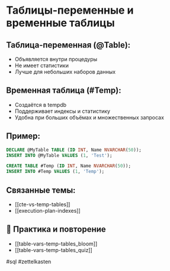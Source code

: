 # Таблицы-переменные и временные таблицы

## Таблица-переменная (@Table):
- Объявляется внутри процедуры
- Не имеет статистики
- Лучше для небольших наборов данных

## Временная таблица (#Temp):
- Создаётся в tempdb
- Поддерживает индексы и статистику
- Удобна при больших объёмах и множественных запросах

## Пример:
```sql
DECLARE @MyTable TABLE (ID INT, Name NVARCHAR(50));
INSERT INTO @MyTable VALUES (1, 'Test');
```

```sql
CREATE TABLE #Temp (ID INT, Name NVARCHAR(50));
INSERT INTO #Temp VALUES (1, 'Temp');
```

## Связанные темы:
- [[cte-vs-temp-tables]]
- [[execution-plan-indexes]]

## 🔁 Практика и повторение
- [[table-vars-temp-tables_bloom]]
- [[table-vars-temp-tables_quiz]]

#sql #zettelkasten